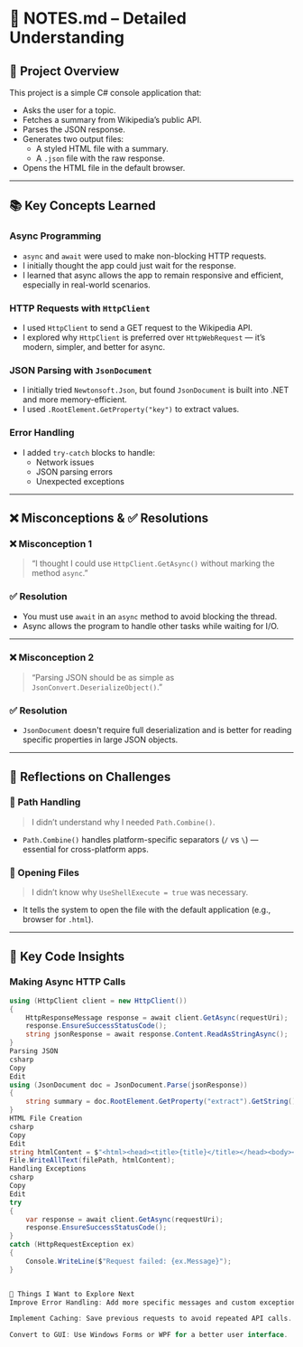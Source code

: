 # 📄 NOTES.md – Detailed Understanding


## 🚀 Project Overview

This project is a simple C# console application that:

- Asks the user for a topic.
- Fetches a summary from Wikipedia’s public API.
- Parses the JSON response.
- Generates two output files:
  - A styled HTML file with a summary.
  - A `.json` file with the raw response.
- Opens the HTML file in the default browser.

---


## 📚 Key Concepts Learned

### Async Programming

- `async` and `await` were used to make non-blocking HTTP requests.
- I initially thought the app could just wait for the response.
- I learned that async allows the app to remain responsive and efficient, especially in real-world scenarios.

### HTTP Requests with `HttpClient`

- I used `HttpClient` to send a GET request to the Wikipedia API.
- I explored why `HttpClient` is preferred over `HttpWebRequest` — it’s modern, simpler, and better for async.

### JSON Parsing with `JsonDocument`

- I initially tried `Newtonsoft.Json`, but found `JsonDocument` is built into .NET and more memory-efficient.
- I used `.RootElement.GetProperty("key")` to extract values.

### Error Handling

- I added `try-catch` blocks to handle:
  - Network issues
  - JSON parsing errors
  - Unexpected exceptions

---


## ❌ Misconceptions & ✅ Resolutions

### ❌ Misconception 1

> “I thought I could use `HttpClient.GetAsync()` without marking the method `async`.”

### ✅ Resolution

- You must use `await` in an `async` method to avoid blocking the thread.
- Async allows the program to handle other tasks while waiting for I/O.

---


### ❌ Misconception 2

> “Parsing JSON should be as simple as `JsonConvert.DeserializeObject()`.”

### ✅ Resolution

- `JsonDocument` doesn't require full deserialization and is better for reading specific properties in large JSON objects.

---


## 📝 Reflections on Challenges

### 🧩 Path Handling

> I didn’t understand why I needed `Path.Combine()`.

- `Path.Combine()` handles platform-specific separators (`/` vs `\`) — essential for cross-platform apps.


### 🧩 Opening Files

> I didn’t know why `UseShellExecute = true` was necessary.

- It tells the system to open the file with the default application (e.g., browser for `.html`).

---


## 🔧 Key Code Insights

### Making Async HTTP Calls

```csharp
using (HttpClient client = new HttpClient())
{
    HttpResponseMessage response = await client.GetAsync(requestUri);
    response.EnsureSuccessStatusCode();
    string jsonResponse = await response.Content.ReadAsStringAsync();
}
Parsing JSON
csharp
Copy
Edit
using (JsonDocument doc = JsonDocument.Parse(jsonResponse))
{
    string summary = doc.RootElement.GetProperty("extract").GetString();
}
HTML File Creation
csharp
Copy
Edit
string htmlContent = $"<html><head><title>{title}</title></head><body><h1>{title}</h1><p>{summary}</p></body></html>";
File.WriteAllText(filePath, htmlContent);
Handling Exceptions
csharp
Copy
Edit
try
{
    var response = await client.GetAsync(requestUri);
    response.EnsureSuccessStatusCode();
}
catch (HttpRequestException ex)
{
    Console.WriteLine($"Request failed: {ex.Message}");
}


🔄 Things I Want to Explore Next
Improve Error Handling: Add more specific messages and custom exceptions.

Implement Caching: Save previous requests to avoid repeated API calls.

Convert to GUI: Use Windows Forms or WPF for a better user interface.